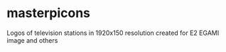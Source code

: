 # masterpicons
Logos of television stations in 1920x150 resolution created for E2 EGAMI image and others
